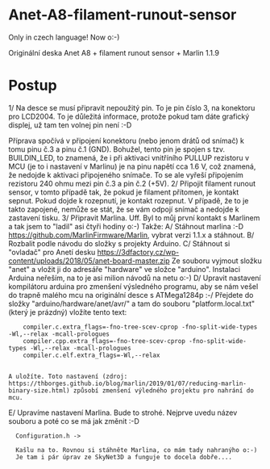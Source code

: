 # Anet-A8-filament-runout-sensor


Only in czech language! Now o:-) 


Originální deska Anet A8 + filament runout sensor + Marlin 1.1.9


# Postup


1/ Na desce se musí připravit nepoužitý pin. To je pin číslo 3, na konektoru pro LCD2004.
   To je důležitá informace, protože pokud tam dáte grafický displej, už tam ten volnej pin není :-D
   
   Příprava spočívá v připojení konektoru (nebo jenom drátů od snímač) k tomu pinu č.3 a pinu č.1 (GND).
   Bohužel, tento pin je spojen s tzv. BUILDIN_LED, to znamená, že i při aktivaci vnitříního PULLUP rezistoru v MCU (je to i nastavení v Marlinu) je na pinu napětí cca 1.6 V, což znamená, že nedojde k aktivaci připojeného snímače.
   To se ale vyřeší připojením rezistoru 240 ohmu mezi pin č.3 a pin č.2 (+5V).
2/ Připojit filament runout sensor, v tomto případě tak, že pokud je filament přítomen, je kontakt sepnut. Pokud dojde k rozepnutí, je kontakt rozepnut.
   V případě, že to je takto zapojené, nemůže se stát, že se vám odpojí snímač a nedojde k zastavení tisku.
3/ Připravit Marlina. Uff. Byl to můj první kontakt s Marlinem a tak jsem to "ladil" asi čtyři hodiny o:-)
   Takže:
   A/ Stáhnout marlina :-D https://github.com/MarlinFirmware/Marlin, vybrat verzi 1.1.x a stáhnout.
   B/ Rozbalit podle návodu do složky s projekty Arduino.
   C/ Stáhnout si "ovladač" pro Anetí desku https://3dfactory.cz/wp-content/uploads/2018/05/anet-board-master.zip
      Ze souboru vyjmout složku "anet" a vložit ji do adresáře "hardware" ve složce "arduino". 
      Instalaci Arduina neřeším, na to je asi milion návodů na netu o:-)
   D/ Upravit nastavení kompilátoru arduina pro zmenšení výsledného programu, aby se nám vešel do trapně malého mcu na originální desce s ATMega1284p :-/
      Přejdete do složky "arduino/hardware/anet/avr/" a tam do souboru "platform.local.txt" (který je prázdný) vložíte tento text:
      
        compiler.c.extra_flags=-fno-tree-scev-cprop -fno-split-wide-types -Wl,--relax -mcall-prologues
        compiler.cpp.extra_flags=-fno-tree-scev-cprop -fno-split-wide-types -Wl,--relax -mcall-prologues
        compiler.c.elf.extra_flags=-Wl,--relax
     
     
    A uložíte. Toto nastavení (zdroj: https://thborges.github.io/blog/marlin/2019/01/07/reducing-marlin-binary-size.html) způsobí zmenšení výledného projektu pro nahrání do mcu.
   E/ Upravíme nastavení Marlina. Bude to strohé. Nejprve uvedu název souboru a poté co se má jak změnit :-D
      
      Configuration.h -> 
      
      Kašlu na to. Rovnou si stáhněte Marlina, co mám tady nahranýho o:-) 
      Je tam i pár úprav ze SkyNet3D a funguje to docela dobře....
